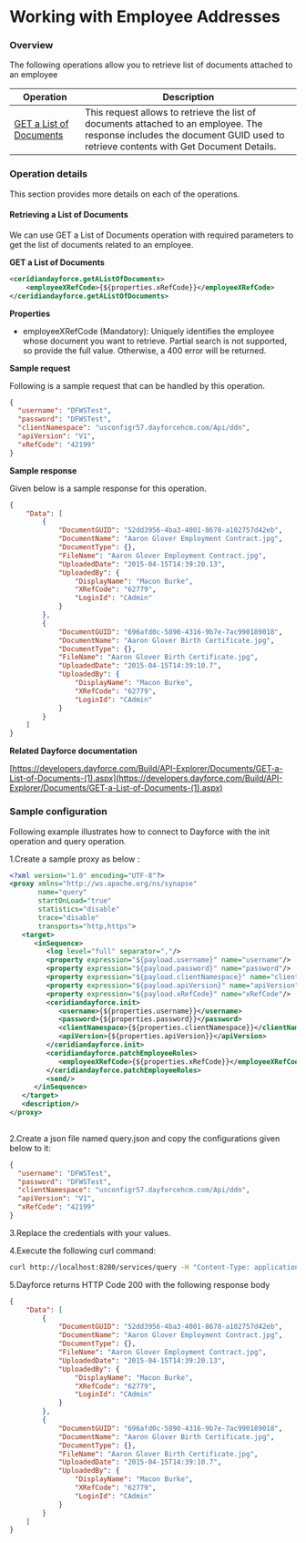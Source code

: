 # Working with Employee Addresses

### Overview 

The following operations allow you to retrieve list of documents attached to an employee

| Operation | Description |
| ------------- |-------------|
|[GET a List of Documents](#retrieving-a-list-of-documents)| This request allows to retrieve the list of documents attached to an employee. The response includes the document GUID used to retrieve contents with Get Document Details. |

### Operation details

This section provides more details on each of the operations.

#### Retrieving a List of Documents
We can use GET a List of Documents operation with required parameters to get the list of documents related to an employee.

**GET a List of Documents**
```xml
<ceridiandayforce.getAListOfDocuments>
    <employeeXRefCode>{${properties.xRefCode}}</employeeXRefCode>
</ceridiandayforce.getAListOfDocuments>
```

**Properties**

* employeeXRefCode (Mandatory): Uniquely identifies the employee whose document you want to retrieve. Partial search is not supported, so provide the full value. Otherwise, a 400 error will be returned.

**Sample request**

Following is a sample request that can be handled by this operation.

```json
{
  "username": "DFWSTest",
  "password": "DFWSTest",
  "clientNamespace": "usconfigr57.dayforcehcm.com/Api/ddn",
  "apiVersion": "V1",
  "xRefCode": "42199"
}
```

**Sample response**

Given below is a sample response for this operation.

```json
{
    "Data": [
        {
            "DocumentGUID": "52dd3956-4ba3-4001-8678-a102757d42eb",
            "DocumentName": "Aaron Glover Employment Contract.jpg",
            "DocumentType": {},
            "FileName": "Aaron Glover Employment Contract.jpg",
            "UploadedDate": "2015-04-15T14:39:20.13",
            "UploadedBy": {
                "DisplayName": "Macon Burke",
                "XRefCode": "62779",
                "LoginId": "CAdmin"
            }
        },
        {
            "DocumentGUID": "696afd0c-5890-4316-9b7e-7ac990189018",
            "DocumentName": "Aaron Glover Birth Certificate.jpg",
            "DocumentType": {},
            "FileName": "Aaron Glover Birth Certificate.jpg",
            "UploadedDate": "2015-04-15T14:39:10.7",
            "UploadedBy": {
                "DisplayName": "Macon Burke",
                "XRefCode": "62779",
                "LoginId": "CAdmin"
            }
        }
    ]
}
```

**Related Dayforce documentation**

[https://developers.dayforce.com/Build/API-Explorer/Documents/GET-a-List-of-Documents-(1).aspx](https://developers.dayforce.com/Build/API-Explorer/Documents/GET-a-List-of-Documents-(1).aspx)

### Sample configuration

Following example illustrates how to connect to Dayforce with the init operation and query operation.

1.Create a sample proxy as below :
```xml
<?xml version="1.0" encoding="UTF-8"?>
<proxy xmlns="http://ws.apache.org/ns/synapse"
       name="query"
       startOnLoad="true"
       statistics="disable"
       trace="disable"
       transports="http,https">
   <target>
      <inSequence>
         <log level="full" separator=","/>
         <property expression="${payload.username}" name="username"/>
         <property expression="${payload.password}" name="password"/>
         <property expression="${payload.clientNamespace}" name="clientNamespace"/>
         <property expression="${payload.apiVersion}" name="apiVersion"/>
         <property expression="${payload.xRefCode}" name="xRefCode"/>
         <ceridiandayforce.init>
            <username>{${properties.username}}</username>
            <password>{${properties.password}}</password>
            <clientNamespace>{${properties.clientNamespace}}</clientNamespace>
            <apiVersion>{${properties.apiVersion}}</apiVersion>
         </ceridiandayforce.init>
         <ceridiandayforce.patchEmployeeRoles>
            <employeeXRefCode>{${properties.xRefCode}}</employeeXRefCode>
         </ceridiandayforce.patchEmployeeRoles>
         <send/>
      </inSequence>
   </target>
   <description/>
</proxy>
                                
```

2.Create a json file named query.json and copy the configurations given below to it:

```json
{
  "username": "DFWSTest",
  "password": "DFWSTest",
  "clientNamespace": "usconfigr57.dayforcehcm.com/Api/ddn",
  "apiVersion": "V1",
  "xRefCode": "42199"
}
```
3.Replace the credentials with your values.

4.Execute the following curl command:

```bash
curl http://localhost:8280/services/query -H "Content-Type: application/json" -d @query.json
```
5.Dayforce returns HTTP Code 200 with the following response body

```json
{
    "Data": [
        {
            "DocumentGUID": "52dd3956-4ba3-4001-8678-a102757d42eb",
            "DocumentName": "Aaron Glover Employment Contract.jpg",
            "DocumentType": {},
            "FileName": "Aaron Glover Employment Contract.jpg",
            "UploadedDate": "2015-04-15T14:39:20.13",
            "UploadedBy": {
                "DisplayName": "Macon Burke",
                "XRefCode": "62779",
                "LoginId": "CAdmin"
            }
        },
        {
            "DocumentGUID": "696afd0c-5890-4316-9b7e-7ac990189018",
            "DocumentName": "Aaron Glover Birth Certificate.jpg",
            "DocumentType": {},
            "FileName": "Aaron Glover Birth Certificate.jpg",
            "UploadedDate": "2015-04-15T14:39:10.7",
            "UploadedBy": {
                "DisplayName": "Macon Burke",
                "XRefCode": "62779",
                "LoginId": "CAdmin"
            }
        }
    ]
}
```
